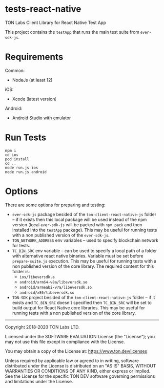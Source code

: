 # tests-react-native

TON Labs Client Library for React Native Test App

This project contains the `testApp` that runs the main test suite from `ever-sdk-js`.

# Requirements

Common:
- NodeJs (at least 12)

iOS:
- Xcode (latest version)

Android:
- Android Studio with emulator

# Run Tests

```shell script
npm i
cd ios
pod install
cd ..
node run.js ios
node run.js android
```

# Options

There are some options for preparing and testing:
- `ever-sdk-js` package besided of the `ton-client-react-native-js` folder – if it exists then this local package will be used instead of the npm version (local `ever-sdk-js` will be packed with `npm pack` and then installed into the `testApp` package). This may be useful for running tests with a non published version of the `ever-sdk-js`.
- `TON_NETWORK_ADDRESS` env variables – used to specify blockchain network for tests.
- `TC_BIN_SRC` env variable – can be used to specify a local path of a folder with alternative react native binaries. Variable must be set before `prepare-suite.js` execution. This may be useful for running tests with a non published version of the core library. The required content for this folder is:
  - `ios/libeversdk.a`
  - `android/arm64-v8a/libeversdk.so`
  - `android/armeabi-v7a/libeversdk.so`
  - `android/x86/libeversdk.so`
- `TON-SDK` project besided of the `ton-client-react-native-js` folder – if it exists and `TC_BIN_SRC` doesn't specified then `TC_BIN_SRC` will be set to build output for React Native core libraries. This may be useful for running tests with a non published version of the core library.
  
   
---
Copyright 2018-2020 TON Labs LTD.

Licensed under the SOFTWARE EVALUATION License (the "License"); you may not use
this file except in compliance with the License.

You may obtain a copy of the License at: https://www.ton.dev/licenses

Unless required by applicable law or agreed to in writing, software
distributed under the License is distributed on an "AS IS" BASIS,
WITHOUT WARRANTIES OR CONDITIONS OF ANY KIND, either express or implied.
See the License for the specific TON DEV software governing permissions and
limitations under the License.
